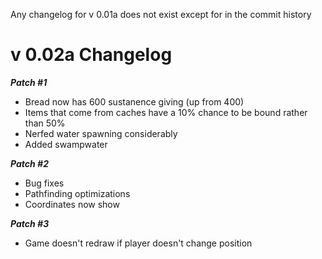 Any changelog for v 0.01a does not exist except for in the commit history

v 0.02a Changelog
=================

***_Patch #1_***
- Bread now has 600 sustanence giving (up from 400)
- Items that come from caches have a 10% chance to be bound rather than 50%
- Nerfed water spawning considerably
- Added swampwater

***_Patch #2_***
- Bug fixes
- Pathfinding optimizations
- Coordinates now show

***_Patch #3_***
- Game doesn't redraw if player doesn't change position
